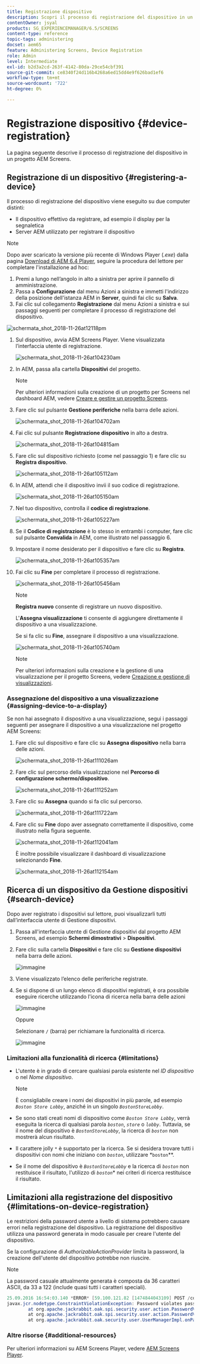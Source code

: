 ```yaml
---
title: Registrazione dispositivo
description: Scopri il processo di registrazione del dispositivo in un progetto AEM Screens.
contentOwner: jsyal
products: SG_EXPERIENCEMANAGER/6.5/SCREENS
content-type: reference
topic-tags: administering
docset: aem65
feature: Administering Screens, Device Registration
role: Admin
level: Intermediate
exl-id: b2d3a2cd-263f-4142-80da-29ce54cbf391
source-git-commit: ce8340f24d116b4268a6ed15dd4e9f626bad1ef6
workflow-type: tm+mt
source-wordcount: '722'
ht-degree: 0%

---
```


# Registrazione dispositivo {#device-registration}

La pagina seguente descrive il processo di registrazione del dispositivo in un progetto AEM Screens.

## Registrazione di un dispositivo {#registering-a-device}

Il processo di registrazione del dispositivo viene eseguito su due computer distinti:

* Il dispositivo effettivo da registrare, ad esempio il display per la segnaletica
* Server AEM utilizzato per registrare il dispositivo

>[!NOTE]
>
>Dopo aver scaricato la versione più recente di Windows Player (*.exe*) dalla pagina [Download di AEM 6.4 Player](https://download.macromedia.com/screens/), seguire la procedura del lettore per completare l&#39;installazione ad hoc:
>
>1. Premi a lungo nell’angolo in alto a sinistra per aprire il pannello di amministrazione.
>1. Passa a **Configurazione** dal menu Azioni a sinistra e immetti l&#39;indirizzo della posizione dell&#39;istanza AEM in **Server**, quindi fai clic su **Salva**.
>1. Fai clic sul collegamento **Registrazione** dal menu Azioni a sinistra e sui passaggi seguenti per completare il processo di registrazione del dispositivo.
>

![schermata_shot_2018-11-26at12118pm](assets/screen_shot_2018-11-26at12118pm.png)

1. Sul dispositivo, avvia AEM Screens Player. Viene visualizzata l’interfaccia utente di registrazione.

   ![schermata_shot_2018-11-26at104230am](assets/screen_shot_2018-11-26at104230am.png)

1. In AEM, passa alla cartella **Dispositivi** del progetto.

   >[!NOTE]
   >
   >Per ulteriori informazioni sulla creazione di un progetto per Screens nel dashboard AEM, vedere [Creare e gestire un progetto Screens](creating-a-screens-project.md).

1. Fare clic sul pulsante **Gestione periferiche** nella barra delle azioni.

   ![schermata_shot_2018-11-26at104702am](assets/screen_shot_2018-11-26at104702am.png)

1. Fai clic sul pulsante **Registrazione dispositivo** in alto a destra.

   ![schermata_shot_2018-11-26at104815am](assets/screen_shot_2018-11-26at104815am.png)

1. Fare clic sul dispositivo richiesto (come nel passaggio 1) e fare clic su **Registra dispositivo**.

   ![schermata_shot_2018-11-26at105112am](assets/screen_shot_2018-11-26at105112am.png)

1. In AEM, attendi che il dispositivo invii il suo codice di registrazione.

   ![schermata_shot_2018-11-26at105150am](assets/screen_shot_2018-11-26at105150am.png)

1. Nel tuo dispositivo, controlla il **codice di registrazione**.

   ![schermata_shot_2018-11-26at105227am](assets/screen_shot_2018-11-26at105227am.png)

1. Se il **Codice di registrazione** è lo stesso in entrambi i computer, fare clic sul pulsante **Convalida** in AEM, come illustrato nel passaggio 6.
1. Impostare il nome desiderato per il dispositivo e fare clic su **Registra**.

   ![schermata_shot_2018-11-26at105357am](assets/screen_shot_2018-11-26at105357am.png)

1. Fai clic su **Fine** per completare il processo di registrazione.

   ![schermata_shot_2018-11-26at105456am](assets/screen_shot_2018-11-26at105456am.png)

   >[!NOTE]
   >
   >**Registra nuovo** consente di registrare un nuovo dispositivo.
   >
   >L&#39;**Assegna visualizzazione** ti consente di aggiungere direttamente il dispositivo a una visualizzazione.

   Se si fa clic su **Fine**, assegnare il dispositivo a una visualizzazione.

   ![schermata_shot_2018-11-26at105740am](assets/screen_shot_2018-11-26at105740am.png)

   >[!NOTE]
   >
   >Per ulteriori informazioni sulla creazione e la gestione di una visualizzazione per il progetto Screens, vedere [Creazione e gestione di visualizzazioni](managing-displays.md).

### Assegnazione del dispositivo a una visualizzazione {#assigning-device-to-a-display}

Se non hai assegnato il dispositivo a una visualizzazione, segui i passaggi seguenti per assegnare il dispositivo a una visualizzazione nel progetto AEM Screens:

1. Fare clic sul dispositivo e fare clic su **Assegna dispositivo** nella barra delle azioni.

   ![schermata_shot_2018-11-26at111026am](assets/screen_shot_2018-11-26at111026am.png)

1. Fare clic sul percorso della visualizzazione nel **Percorso di configurazione schermo/dispositivo**.

   ![schermata_shot_2018-11-26at111252am](assets/screen_shot_2018-11-26at111252am.png)

1. Fare clic su **Assegna** quando si fa clic sul percorso.

   ![schermata_shot_2018-11-26at111722am](assets/screen_shot_2018-11-26at111722am.png)

1. Fare clic su **Fine** dopo aver assegnato correttamente il dispositivo, come illustrato nella figura seguente.

   ![schermata_shot_2018-11-26at112041am](assets/screen_shot_2018-11-26at112041am.png)

   È inoltre possibile visualizzare il dashboard di visualizzazione selezionando **Fine**.

   ![schermata_shot_2018-11-26at112154am](assets/screen_shot_2018-11-26at112154am.png)

## Ricerca di un dispositivo da Gestione dispositivi {#search-device}

Dopo aver registrato i dispositivi sul lettore, puoi visualizzarli tutti dall’interfaccia utente di Gestione dispositivi.

1. Passa all&#39;interfaccia utente di Gestione dispositivi dal progetto AEM Screens, ad esempio **Schermi dimostrativi** > **Dispositivi**.

1. Fare clic sulla cartella **Dispositivi** e fare clic su **Gestione dispositivi** nella barra delle azioni.

   ![immagine](/help/user-guide/assets/device-manager/device-manager-1.png)

1. Viene visualizzato l’elenco delle periferiche registrate.

1. Se si dispone di un lungo elenco di dispositivi registrati, è ora possibile eseguire ricerche utilizzando l&#39;icona di ricerca nella barra delle azioni

   ![immagine](/help/user-guide/assets/device-manager/device-manager-2.png)

   Oppure

   Selezionare `/` (barra) per richiamare la funzionalità di ricerca.

   ![immagine](/help/user-guide/assets/device-manager/device-manager-3.png)


### Limitazioni alla funzionalità di ricerca {#limitations}

* L&#39;utente è in grado di cercare qualsiasi parola esistente nel *ID dispositivo* o nel *Nome dispositivo*.

  >[!NOTE]
  >È consigliabile creare i nomi dei dispositivi in più parole, ad esempio *`Boston Store Lobby`*, anziché in un singolo *`BostonStoreLobby`*.

* Se sono stati creati nomi di dispositivo come *`Boston Store Lobby`*, verrà eseguita la ricerca di qualsiasi parola *`boston`*, *`store`* o *`lobby`*. Tuttavia, se il nome del dispositivo è *`BostonStoreLobby`*, la ricerca di *`boston`* non mostrerà alcun risultato.

* Il carattere jolly `*` è supportato per la ricerca. Se si desidera trovare tutti i dispositivi con nomi che iniziano con *`boston`*, utilizzare *`boston`**.

* Se il nome del dispositivo è *`BostonStoreLobby`* e la ricerca di *`boston`* non restituisce il risultato, l&#39;utilizzo di *`boston`** nei criteri di ricerca restituisce il risultato.

## Limitazioni alla registrazione del dispositivo {#limitations-on-device-registration}

Le restrizioni della password utente a livello di sistema potrebbero causare errori nella registrazione del dispositivo. La registrazione del dispositivo utilizza una password generata in modo casuale per creare l&#39;utente del dispositivo.

Se la configurazione di *AuthorizableActionProvider* limita la password, la creazione dell&#39;utente del dispositivo potrebbe non riuscire.

>[!NOTE]
>
>La password casuale attualmente generata è composta da 36 caratteri ASCII, da 33 a 122 (include quasi tutti i caratteri speciali).

```java
25.09.2016 16:54:03.140 *ERROR* [59.100.121.82 [1474844043109] POST /content/screens/svc/registration HTTP/1.1] com.adobe.cq.screens.device.registration.impl.RegistrationServlet Error during device registration
javax.jcr.nodetype.ConstraintViolationException: Password violates password constraint (^(?=.*\d).{7,9}$).
        at org.apache.jackrabbit.oak.spi.security.user.action.PasswordValidationAction.validatePassword(PasswordValidationAction.java:105)
        at org.apache.jackrabbit.oak.spi.security.user.action.PasswordValidationAction.onPasswordChange(PasswordValidationAction.java:76)
        at org.apache.jackrabbit.oak.security.user.UserManagerImpl.onPasswordChange(UserManagerImpl.java:308)
```

### Altre risorse {#additional-resources}

Per ulteriori informazioni su AEM Screens Player, vedere [AEM Screens Player](working-with-screens-player.md).
